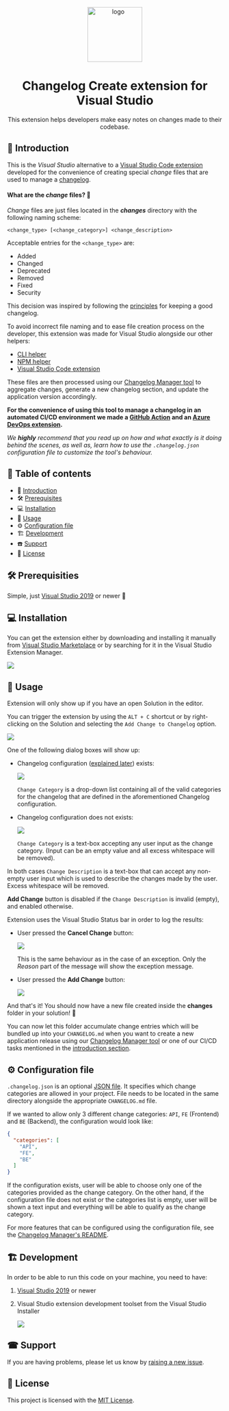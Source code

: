 <div align="center">
  <a style="display: inline-block;" href="https://enterwell.net" target="_blank">
    <picture>
      <source media="(prefers-color-scheme: dark)" srcset="https://enterwell.net/wp-content/uploads/2023/05/ew-logomark-color-negative-128.x48680.png">
      <img width="128" height="128" alt="logo" src="https://enterwell.net/wp-content/uploads/2023/05/ew-logomark-color-positive-128.x48680.png">
    </picture>
  </a>
  
  <h1>Changelog Create extension for Visual Studio</h1>

  <p>This extension helps developers make easy notes on changes made to their codebase.</p>
</div>

## 🌱 Introduction
This is the *Visual Studio* alternative to a [Visual Studio Code extension](https://github.com/Enterwell/ChangelogManager/tree/main/Enterwell.CI.Changelog.VSCodeExtension) developed for the convenience of creating special *change* files that are used to manage a [changelog](https://keepachangelog.com/en/1.1.0/).

#### What are the *change* files? 🤔

*Change* files are just files located in the ***changes*** directory with the following naming scheme:

```
<change_type> [<change_category>] <change_description>
```

Acceptable entries for the `<change_type>` are:

+ Added
+ Changed
+ Deprecated
+ Removed
+ Fixed
+ Security

This decision was inspired by following the [principles](https://keepachangelog.com/en/1.0.0/#how) for keeping a good changelog.

To avoid incorrect file naming and to ease file creation process on the developer, this extension was made for Visual Studio alongside our other helpers:
  + [CLI helper](https://github.com/Enterwell/ChangelogManager/tree/main/Enterwell.CI.Changelog.CLI)
  + [NPM helper](https://github.com/Enterwell/ChangelogManager/tree/main/Enterwell.CI.Changelog.CLI.NPM)
  + [Visual Studio Code extension](https://github.com/Enterwell/ChangelogManager/tree/main/Enterwell.CI.Changelog.VSCodeExtension)
 

These files are then processed using our [Changelog Manager tool](https://github.com/Enterwell/ChangelogManager/tree/main/Enterwell.CI.Changelog) to aggregate changes, generate a new changelog section, and update the application version accordingly.

**For the convenience of using this tool to manage a changelog in an automated CI/CD environment we made a [GitHub Action](https://github.com/Enterwell/ChangelogManager-GitHub-Action) and an [Azure DevOps extension](https://github.com/Enterwell/ChangelogManager/tree/main/Enterwell.CI.Changelog.DevOpsExtension).**

*We **highly** recommend that you read up on how and what exactly is it doing behind the scenes, as well as, learn how to use the `.changelog.json` configuration file to customize the tool's behaviour.*

## 📖 Table of contents
+ 🌱 [Introduction](#-introduction)
+ 🛠️ [Prerequisites](#-prerequisites)
+ 💻 [Installation](#-installation)
+ 📝 [Usage](#-usage)
+ ⚙️ [Configuration file](#-configuration-file)
+ 🏗 [Development](#-development)
+ ☎️ [Support](#-support)
+ 🪪 [License](#-license)

## 🛠 Prerequisities

Simple, just [Visual Studio 2019](https://visualstudio.microsoft.com/vs/) or newer 🎉

## 💻 Installation

You can get the extension either by downloading and installing it manually from [Visual Studio Marketplace](https://marketplace.visualstudio.com/items?itemName=Enterwell.EnterwellChangelogVsix) or by searching for it in the Visual Studio Extension Manager.

![](../img/extensionManager.png)

## 📝 Usage

Extension will only show up if you have an open Solution in the editor.

You can trigger the extension by using the `ALT + C` shortcut or by right-clicking on the Solution and selecting the `Add Change to Changelog` option.

![](../img/contextMenu.png)

One of the following dialog boxes will show up:

+ Changelog configuration ([explained later](#-configuration-file)) exists:

  ![](../img/dialog_withConfig.png)

  `Change Category` is a drop-down list containing all of the valid categories for the changelog that are defined in the aforementioned Changelog configuration.

+ Changelog configuration does not exists:

  ![](../img/dialog_withoutConfig.png)

  `Change Category` is a text-box accepting any user input as the change category. (Input can be an empty value and all excess whitespace will be removed).

In both cases `Change Description` is a text-box that can accept any non-empty user input which is used to describe the changes made by the user. Excess whitespace will be removed.

**Add Change** button is disabled if the `Change Description` is invalid (empty), and enabled otherwise.

Extension uses the Visual Studio Status bar in order to log the results:

+ User pressed the **Cancel Change** button:

  ![](../img/statusBar_cancelled.png)

  This is the same behaviour as in the case of an exception. Only the *Reason* part of the message will show the exception message.

+ User pressed the **Add Change** button:

  ![](../img/statusBar_added.png)

And that's it! You should now have a new file created inside the **changes** folder in your solution! 🎉

You can now let this folder accumulate change entries which will be bundled up into your `CHANGELOG.md` when you want to create a new application release using our [Changelog Manager tool](https://github.com/Enterwell/ChangelogManager/tree/main/Enterwell.CI.Changelog) or one of our CI/CD tasks mentioned in the [introduction section](#-introduction).

## ⚙ Configuration file
`.changelog.json` is an optional [JSON file](https://www.json.org/json-en.html). It specifies which change categories are allowed in your project. File needs to be located in the same directory alongside the appropriate `CHANGELOG.md` file.

If we wanted to allow only 3 different change categories: `API`, `FE` (Frontend) and `BE` (Backend), the configuration would look like:

```json
{
  "categories": [
    "API",
    "FE",
    "BE"
  ]
}
```

If the configuration exists, user will be able to choose only one of the categories provided as the change category. On the other hand, if the configuration file does not exist or the categories list is empty, user will be shown a text input and everything  will be able to qualify as the change category.

For more features that can be configured using the configuration file, see the [Changelog Manager's README](https://github.com/Enterwell/ChangelogManager/tree/main/Enterwell.CI.Changelog#-configuration-file).

## 🏗 Development

In order to be able to run this code on your machine, you need to have:
1. [Visual Studio 2019](https://visualstudio.microsoft.com/vs/) or newer
2. Visual Studio extension development toolset from the Visual Studio Installer

   ![](../img/dependency.png)

## ☎ Support
If you are having problems, please let us know by [raising a new issue](https://github.com/Enterwell/ChangelogManager/issues/new?title=[vs]).

## 🪪 License
This project is licensed with the [MIT License](https://github.com/Enterwell/ChangelogManager/blob/main/LICENSE).